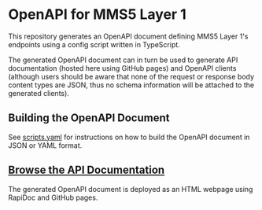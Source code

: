 # OpenAPI for MMS5 Layer 1

This repository generates an OpenAPI document defining MMS5 Layer 1's endpoints using a config script written in TypeScript.

The generated OpenAPI document can in turn be used to generate API documentation (hosted here using GitHub pages) and OpenAPI clients (although users should be aware that none of the request or response body content types are JSON, thus no schema information will be attached to the generated clients).


## Building the OpenAPI Document

See [scripts.yaml](./scripts.yaml) for instructions on how to build the OpenAPI document in JSON or YAML format.


## [Browse the API Documentation](https://openmbee.org/mms5-layer1-openapi/)

The generated OpenAPI document is deployed as an HTML webpage using RapiDoc and GitHub pages.
